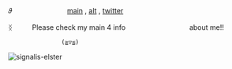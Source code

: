 𝜗 　  　  　  　 　  　 [main](https://github.com/retrobive) , [alt](https://github.com/touden-sibIings) , [twitter](https://twitter.com/retrobive)

ᛝ  　  　     Please check my main 4 info  　  　     　 　  　    　  　   about me!!

                   (⁠≧⁠▽⁠≦⁠)
![signalis-elster](https://github.com/user-attachments/assets/f5985c9e-3168-474b-899a-0e0726945c7a)
